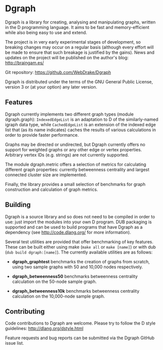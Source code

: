 Dgraph
======

Dgraph is a library for creating, analysing and manipulating graphs, written in
the D programming language.  It aims to be fast and memory-efficient while also
being easy to use and extend.

The project is in very early experimental stages of development, so breaking
changes may occur on a regular basis (although every effort will be made to
ensure that such breakage is justified by the gains).  News and updates on
the project will be published on the author's blog: http://braingam.es/

Git repository: https://github.com/WebDrake/Dgraph

Dgraph is distributed under the terms of the GNU General Public License,
version 3 or (at your option) any later version.


Features
--------

Dgraph currently implements two different graph types (module dgraph.graph):
```IndexedEdgeList``` is an adaptation to D of the similarly-named igraph
data type, while ```CachedEdgeList``` is an extension of the indexed edge
list that (as its name indicates) caches the results of various calculations
in order to provide faster performance.

Graphs may be directed or undirected, but Dgraph currently offers no support
for weighted graphs or any other edge or vertex properties.  Arbitrary vertex
IDs (e.g. strings) are not currently supported.

The module dgraph.metric offers a selection of metrics for calculating
different graph properties: currently betweenness centrality and largest
connected cluster size are implemented.

Finally, the library provides a small selection of benchmarks for graph
construction and calculation of graph metrics.


Building
--------

Dgraph is a source library and so does not need to be compiled in order to use:
just import the modules into your own D program.  DUB packaging is supported
and can be used to build programs that have Dgraph as a dependency
(see http://code.dlang.org/ for more information).

Several test utilities are provided that offer benchmarking of key features.
These can be built either using make (`make all` or `make [name]`) or with
dub (`dub build dgraph:[name]`).  The currently available utilities are as
follows:

   * __dgraph_graphtest__ benchmarks the creation of graphs from scratch, using
     two sample graphs with 50 and 10,000 nodes respectively.

   * __dgraph_betweenness50__ benchmarks betweenness centrality calculation on
     the 50-node sample graph.

   * __dgraph_betweenness10k__ benchmarks betweenness centrality calculation on
     the 10,000-node sample graph.


Contributing
------------

Code contributions to Dgraph are welcome.  Please try to follow the D style
guidelines: http://dlang.org/dstyle.html

Feature requests and bug reports can be submitted via the Dgraph GitHub
issue list.
